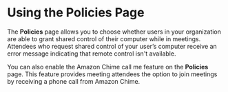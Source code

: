 # Using the Policies Page<a name="policies"></a>

The **Policies** page allows you to choose whether users in your organization are able to grant shared control of their computer while in meetings\. Attendees who request shared control of your user’s computer receive an error message indicating that remote control isn't available\.

You can also enable the Amazon Chime call me feature on the **Policies** page\. This feature provides meeting attendees the option to join meetings by receiving a phone call from Amazon Chime\.